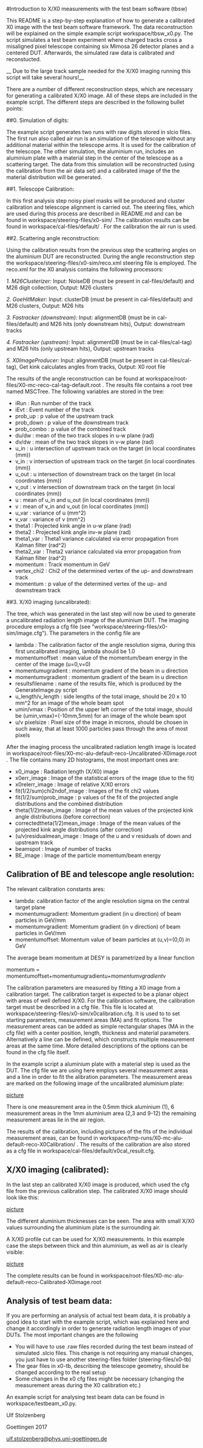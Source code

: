 
#Introduction to X/X0 measurements with the test beam software (tbsw)

This README is a step-by-step explanation of how to generate a calibrated X0 image with the test beam software framework. The 
data reconstruction will be explained on the simple example script workspace/tbsw_x0.py. The script simulates a test beam 
experiment where charged tracks cross a misaligned pixel telescope containing six Mimosa 26 detector planes and a centered DUT.
Afterwards, the simulated raw data is calibrated and reconstucted. 

__ Due to the large track sample needed for the X/X0 imaging running this script will take several hours!__

There are a number of different reconstruction steps, which are necessary for
generating a calibrated X/X0 image. All of these steps are included in the
example script. The different steps are described in the following bullet points:


##0. Simulation of digits:

The example script generates two runs with raw digits stored in slcio files. The first run also called air run
is an simulation of the telescope without any additional material within the telescope arms. It is used
for the calibration of the telescope. The other simulation, the aluminium run, includes an aluminium plate with
a material step in the center of the telescope as a scattering target. The data from this simulation will be reconstructed 
(using the calibration from the air data set) and a calibrated image of the the material distribution will 
be generated. 

##1. Telescope Calibration:

In this first analysis step noisy pixel masks will be produced and cluster calibration and telescope alignment
is carried out. The steering files, which are used during this process are described in README.md and can
be found in workspace/steering-files/x0-sim/ .The calibration results can be found in 
workspace/cal-files/default/ . For the calibration the air run is used.

##2. Scattering angle reconstruction:

Using the calibration results from the previous step the scattering angles on the aluminium DUT are
reconstructed. During the angle reconstruction step the workspace/steering-files/x0-sim/reco.xml
steering file is employed. The reco.xml for the X0 analysis contains the following processors:

   _1. M26Clusterizer:_			  Input: NoiseDB (must be present in cal-files/default) and M26 digit collectiion, Output: M26 clusters
   
   _2. GoeHitMaker:_			  Input: clusterDB (must be present in cal-files/default) and M26 clusters, Output: M26 hits 
   
   _3. Fastracker (downstream):_  Input: alignmentDB (must be in cal-files/default) and M26 hits (only downstream hits), Output: downstream tracks 
   
   _4. Fastracker (upstream):_    Input: alignmentDB (must be in cal-files/cal-tag) and M26 hits (only upstream hits), Output: upstream tracks
   
   _5. X0ImageProducer:_          Input: alignmentDB (must be present in cal-files/cal-tag), Get kink calculates angles from tracks, Output: X0 root file 

The results of the angle reconstruction can be found at 
workspace/root-files/X0-mc-reco-cal-tag-default.root . The results file contains a root tree named MSCTree. 
The following variables are stored in the tree:

   *  iRun            : Run number of the track
   *  iEvt            : Event number of the track
   *  prob_up         : p value of the upstream track
   *  prob_down       : p value of the downstream track
   *  prob_combo      : p value of the combined track
   *  du/dw           : mean of the two track slopes in u-w plane (rad)
   *  dv/dw           : mean of the two track slopes in v-w plane (rad)
   *  u_in            : u intersection of upstream track on the target (in local coordinates (mm))
   *  v_in            : v intersection of upstream track on the target (in local coordinates (mm))
   *  u_out           : u intersection of downstream track on the target (in local coordinates (mm))
   *  v_out           : v intersection of downstream track on the target (in local coordinates (mm))
   *  u               : mean of u_in and u_out (in local coordinates (mm))
   *  v               : mean of v_in and v_out (in local coordinates (mm))
   *  u_var           : variance of u (mm^2)
   *  v_var           : variance of v (mm^2)
   *  theta1          : Projected kink angle in u-w plane (rad)
   *  theta2          : Projected kink angle inv-w plane (rad)
   *  theta1_var      : Theta1 variance calculated via error propagation from Kalman filter (rad^2)
   *  theta2_var      : Theta2 variance calculated via error propagation from Kalman filter (rad^2)
   *  momentum        : Track momentum in GeV
   *  vertex_chi2     : Chi2 of the determined vertex of the up- and downstream track
   *  momentum        : p value of the determined vertex of the up- and downstream track
   

##3. X/X0 imaging (uncalibrated):

The tree, which was generated in the last step will now be used to generate a uncalibrated
radiation length image of the aluminium DUT. The imaging procedure employs a cfg file 
(see "workspace/steering-files/x0-sim/image.cfg"). The parameters in the config file are

  * lambda			         : The calibration factor of the angle resolution sigma, during this first
                              uncalibrated imaging, lambda should be 1.0
  * momentumoffset           : mean value of the momentum/beam energy in the center of the image (u=0,v=0)
  * momentumugradient        : momentum gradient of the beam in u direction
  * momentumvgradient        : momentum gradient of the beam in u direction
  * resultsfilename          : name of the results file, which is produced by the GenerateImage.py script
  * u_length/v_length        : side lengths of the total image, should be 20 x 10 mm^2 for an image of the whole beam spot 
  * umin/vmax                : Position of the upper left corner of the total image, should be (umin,vmax)=(-10mm,5mm) for 
                               an image of the whole beam spot
  * u/v pixelsize            : Pixel size of the image in microns, should be chosen in such away, that at least 1000 particles 
                               pass through the area of most pixels

After the imaging process the uncalibrated radiation length image is located in 
workspace/root-files/X0-mc-alu-default-reco-Uncalibrated-X0image.root . The file contains many 2D histograms, the
most important ones are:

  * x0_image                         : Radiation length (X/X0) image 
  * x0err_image                      : Image of the statistical errors of the image (due to the fit)
  * x0relerr_image                   : Image of relative X/X0 errors
  * fit(1/2/sum)chi2ndof_image       : Images of the fit chi2 values
  * fit(1/2/sum)prob_image          	: p values of the fit of the projected angle distributions and the combined distribution
  * theta(1/2)mean_image             : Image of the mean values of the projected kink angle distributions (before correction)
  * correctedtheta(1/2)mean_image    : Image of the mean values of the projected kink angle distributions (after correction)
  * (u/v)residualmean_image    		: Image of the u and v residuals of down and upstream track
  * beamspot                         : Image of number of tracks 
  * BE_image                         : Image of the particle momentum/beam energy

## Calibration of BE and telescope angle resolution:

The relevant calibration constants ares: 

   * lambda:                  calibration factor of the angle resolution sigma on the central target plane
   * momentumugradient:       Momentum gradient (in u direction) of beam particles in GeV/mm
   * momentumvgradient:       Momentum gradient (in v direction) of beam particles in GeV/mm
   * momentumoffset:          Momentum value of beam particles at (u,v)=(0,0) in GeV

The average beam momentum at DESY is parametrized by a linear function 

momentum = momentumoffset+momentumugradient*u+momentumvgradient*v

The calibration parameters are measured by fitting a X0 image from a calibration target. The calibration target is
expected to be a planar object with areas of well defined  X/X0. For the calibration software, the calibration target
must be described in a cfg file. This file is located at workspace/steering-files/x0-sim/x0calibration.cfg. It is 
used to to set starting parameters, measurement areas (MA) and fit options. The measurement areas can be added
as simple rectangular shapes (MA in the cfg file) with a center position, length, thickness and material parameters. 
Alternatively a line can be defined, which constructs multiple measurement areas at the same time. More detailed 
descriptions of the options can be found in the cfg file itself. 

In the example script a aluminium plate with a material step is used as the DUT. The cfg file we are using here employs
several measurement areas and a line in order to fit the alibration parameters. The measurement areas are marked on the
following image of the uncalibrated aluminium plate:

[picture](workspace/tbsw_tools/validation/X0image_Boxes.png)

There is one measurement area in the 0.5mm thick aluminium (1), 6 measurement areas in the 1mm aluminium area (2,3 and 9-12)
the remaining measurement areas lie in the air region.

The results of the calibration, including pictures of the fits of the individual measurement areas, can be found in 
workspace/tmp-runs/X0-mc-alu-default-reco-X0Calibration/ . The results of the calibration are also stored as a cfg file
in workspace/cal-files/default/x0cal_result.cfg.

## X/X0 imaging (calibrated):

In the last step an calibrated X/X0 image is produced, which used the cfg file from the previous calibration step. The
calibrated X/X0 image should look like this:

[picture](workspace/tbsw_tools/validation/X0image.png)

The different aluminium thicknesses can be seen. The area with small X/X0 values surrounding the aluminium plate is the surrounding air.

A X/X0 profile cut can be used for X/X0 measurements. In this example case the steps between thick and thin aluminium, as well as air is clearly visible:

[picture](workspace/tbsw_tools/validation/X0profile.png)

The complete results can be found in workspace/root-files/X0-mc-alu-default-reco-Calibrated-X0image.root

## Analysis of test beam data:

If you are performing an analysis of actual test beam data, it is probably a good idea to start with the example script,
which was explained here and change it accordingly in order to generate radiation length images of your DUTs. The most
important changes are the following

   * You will have to use .raw files recorded during the test beam instead of simulated .slcio files. This change is not
     requiring any manual changes, you just have to use another steering-files folder (steering-files/x0-tb)
   * The gear files in x0-tb, describing the telescope geometry, should be changed according to the real setup 
   * Some changes in the x0 cfg files might be necessary (changing the measurement areas during the X0 calibration etc.)

An example script for analysing test beam data can be found in workspace/testbeam_x0.py.


Ulf Stolzenberg

Goettingen 2017

ulf.stolzenberg@phys.uni-goettingen.de 



 

















